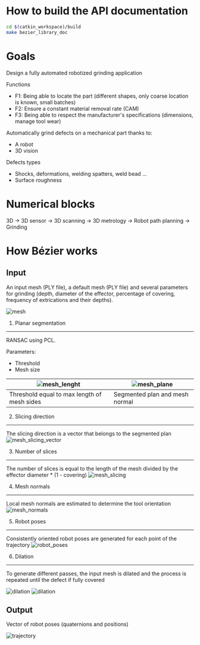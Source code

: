 How to build the API documentation
==================================
```bash
cd $(catkin_workspace)/build
make bezier_library_doc
```

Goals
=====
Design a fully automated robotized grinding application

Functions
- F1: Being able to locate the part (different shapes, only coarse location is known, small batches)
- F2: Ensure a constant material removal rate (CAM)
- F3: Being able to respect the manufacturer's specifications (dimensions, manage tool wear)

Automatically grind defects on a mechanical part thanks to:
- A robot
- 3D vision

Defects types
- Shocks, deformations, welding spatters, weld bead ...
- Surface roughness

Numerical blocks
================
3D -> 3D sensor -> 3D scanning -> 3D metrology -> Robot path planning -> Grinding

How Bézier works
================
Input
-----
An input mesh (PLY file), a default mesh (PLY file) and several parameters for grinding (depth, diameter of the effector, percentage of covering, frequency of extrications and their depths).

![mesh](mesh.jpg)

1. Planar segmentation
----------------------
RANSAC using PCL.

Parameters:
- Threshold
- Mesh size

![mesh_lenght](mesh_length.png)             | ![mesh_plane](mesh_plane.png)
------------------------------------------- | ------------------------------
Threshold equal to max length of mesh sides | Segmented plan and mesh normal

2. Slicing direction
--------------------
The slicing direction is a vector that belongs to the segmented plan
![mesh_slicing_vector](mesh_slicing_vector.png)

3. Number of slices
--------------------
The number of slices is equal to the length of the mesh divided by the effector diameter * (1 - covering)
![mesh_slicing](mesh_slicing.png)

4. Mesh normals
---------------
Local mesh normals are estimated to determine the tool orientation
![mesh_normals](mesh_normals.jpg)

5. Robot poses
--------------
Consistently oriented robot poses are generated for each point of the trajectory
![robot_poses](robot_poses.jpg)

6. Dilation
-----------
To generate different passes, the input mesh is dilated and the process is repeated until the defect if fully covered

![dilation](dilation.png)
![dilation](dilation.jpg)

Output
------
Vector of robot poses (quaternions and positions)

![trajectory](trajectory.jpg)

